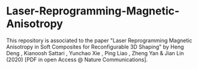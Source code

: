 # Laser-Reprogramming-Magnetic-Anisotropy
This repository is associated to the paper "Laser Reprogramming Magnetic Anisotropy in Soft Composites for Reconfigurable 3D Shaping" by Heng Deng , Kianoosh Sattari , Yunchao Xie , Ping Liao , Zheng Yan & Jian Lin (2020) [PDF in open Access @ Nature Communications]. 
